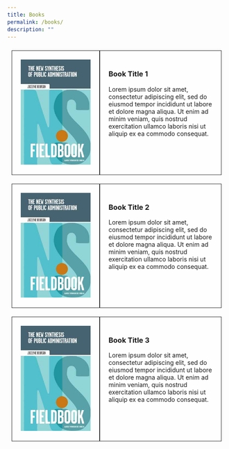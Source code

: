 ```yaml
---
title: Books
permalink: /books/
description: ""
---
```

<style>
.grid-container {
  display: grid;
  grid-template-columns: auto auto auto;
  padding: 10px;
}

.grid-item {
  background-color: rgba(255, 255, 255, 0.8);
  border: 1px solid rgba(0, 0, 0, 0.8);
  padding:20px;
}
</style>


<div class="grid-container">
  <div class="grid-item">
<img src="/images/Ethos_Images/Ethos_Digital_Issue_01/The_New_Synthesis_Of_Public_Administration_Fieldbook.jpg">	
	</div>

<div class="grid-item">
<h3>Book Title 1</h3>	

<p>Lorem ipsum dolor sit amet, consectetur adipiscing elit, sed do eiusmod tempor incididunt ut labore et dolore magna aliqua. Ut enim ad minim veniam, quis nostrud exercitation ullamco laboris nisi ut aliquip ex ea commodo consequat. </p>	
	
</div>

</div>

<div class="grid-container">
  <div class="grid-item">
<img src="/images/Ethos_Images/Ethos_Digital_Issue_01/The_New_Synthesis_Of_Public_Administration_Fieldbook.jpg">	
	</div>

<div class="grid-item">
<h3>Book Title 2</h3>	

<p>Lorem ipsum dolor sit amet, consectetur adipiscing elit, sed do eiusmod tempor incididunt ut labore et dolore magna aliqua. Ut enim ad minim veniam, quis nostrud exercitation ullamco laboris nisi ut aliquip ex ea commodo consequat. </p>	
	
</div>

</div>

<div class="grid-container">
  <div class="grid-item">
<img src="/images/Ethos_Images/Ethos_Digital_Issue_01/The_New_Synthesis_Of_Public_Administration_Fieldbook.jpg">	
	</div>

<div class="grid-item">
<h3>Book Title 3</h3>	

<p>Lorem ipsum dolor sit amet, consectetur adipiscing elit, sed do eiusmod tempor incididunt ut labore et dolore magna aliqua. Ut enim ad minim veniam, quis nostrud exercitation ullamco laboris nisi ut aliquip ex ea commodo consequat. </p>	
	
</div>

</div>




<div id="formore">
	</div>